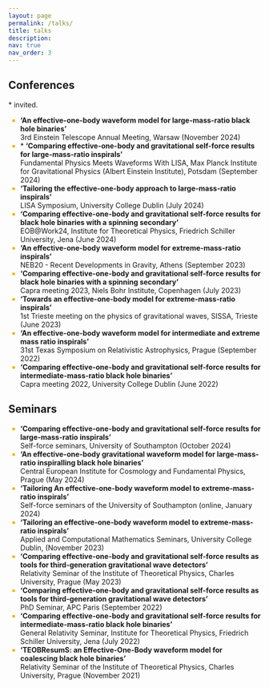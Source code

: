 ```yaml
---
layout: page
permalink: /talks/
title: talks
description: 
nav: true
nav_order: 3
---
```


<style>
li::marker {
  color: #f2b305;
}
</style>

## Conferences

\* invited.

<ul style="list-style-type:square;">
  <li> <strong> ‘An effective-one-body waveform model for large-mass-ratio black hole binaries’ </strong> <br> 
  3rd Einstein Telescope Annual Meeting, Warsaw (November 2024) </li>
  <li> * <strong> ‘Comparing effective-one-body and gravitational self-force results for large-mass-ratio inspirals’ </strong> <br> 
  Fundamental Physics Meets Waveforms With LISA, Max Planck Institute for Gravitational Physics (Albert Einstein Institute), Potsdam (September 2024) </li>
  <li> <strong> ‘Tailoring the effective-one-body approach to large-mass-ratio inspirals’ </strong> <br>
  LISA Symposium, University College Dublin (July 2024) </li>
  <li> <strong> ‘Comparing effective-one-body and gravitational self-force results for black hole binaries with a spinning secondary’ </strong> <br>
  EOB@Work24, Institute for Theoretical Physics, Friedrich Schiller University, Jena (June 2024) </li>
  <li> <strong> ‘An effective-one-body waveform model for extreme-mass-ratio inspirals’ </strong> <br>
  NEB20 - Recent Developments in Gravity, Athens (September 2023) </li>
  <li> <strong> ‘Comparing effective-one-body and gravitational self-force results for black hole binaries with a spinning secondary’ </strong> <br>
  Capra meeting 2023, Niels Bohr Institute, Copenhagen (July 2023) </li>
  <li> <strong> ‘Towards an effective-one-body model for extreme-mass-ratio inspirals’ </strong> <br>
  1st Trieste meeting on the physics of gravitational waves, SISSA, Trieste (June 2023) </li>
  <li> <strong> ‘An effective-one-body waveform model for intermediate and extreme mass ratio inspirals’ </strong> <br>
  31st Texas Symposium on Relativistic Astrophysics, Prague (September 2022) </li>
  <li> <strong> ‘Comparing effective-one-body and gravitational self-force results for intermediate-mass-ratio black hole binaries’ </strong> <br>
  Capra meeting 2022, University College Dublin (June 2022) </li>
</ul>  

## Seminars 

<ul style="list-style-type:square;">
  <li> <strong> ‘Comparing effective-one-body and gravitational self-force results for large-mass-ratio inspirals’ </strong> <br>
  Self-force seminars, University of Southampton (October 2024) </li>
  <li> <strong> ‘An effective-one-body gravitational waveform model for large-mass-ratio inspiralling black hole binaries’ </strong> <br>
  Central European Institute for Cosmology and Fundamental Physics, Prague (May 2024) </li>
  <li> <strong> ‘Tailoring An effective-one-body waveform model to extreme-mass-ratio inspirals’ </strong> <br>
  Self-force seminars of the University of Southampton (online, January 2024) </li>
  <li> <strong> ‘Tailoring an effective-one-body waveform model to extreme-mass-ratio inspirals’ </strong> <br>
  Applied and Computational Mathematics Seminars, University College Dublin, (November 2023) </li>
  <li> <strong> ‘Comparing effective-one-body and gravitational self-force results as tools for third-generation gravitational wave detectors’ </strong> <br>
  Relativity Seminar of the Institute of Theoretical Physics, Charles University, Prague (May 2023) </li>
  <li> <strong> ‘Comparing effective-one-body and gravitational self-force results as tools for third-generation gravitational wave detectors’ </strong> <br>
  PhD Seminar, APC Paris (September 2022) </li>
  <li> <strong> ‘Comparing effective-one-body and gravitational self-force results for intermediate-mass-ratio black hole binaries’ </strong> <br>
  General Relativity Seminar, Institute for Theoretical Physics, Friedrich Schiller University, Jena (July 2022) </li>
  <li> <strong> ‘TEOBResumS: an Effective-One-Body waveform model for coalescing black hole binaries’ </strong> <br>
  Relativity Seminar of the Institute of Theoretical Physics, Charles University, Prague (November 2021) </li>
</ul>